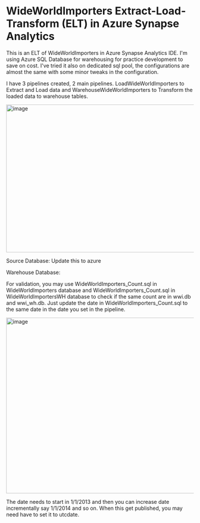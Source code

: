 # WideWorldImporters Extract-Load-Transform (ELT) in Azure Synapse Analytics

This is an ELT of WideWorldImporters in Azure Synapse Analytics IDE. I'm using Azure SQL Database for warehousing for practice development to save on cost.  I've tried it also on dedicated sql pool, the configurations are almost the same with some minor tweaks in the configuration.  

I have 3 pipelines created, 2 main pipelines.  LoadWideWorldImporters to Extract and Load data and WarehouseWideWorldImporters to Transform the loaded data to warehouse tables. 

<img width="1432" height="396" alt="image" src="https://github.com/user-attachments/assets/ed6fde9c-82af-4f78-8637-94c7edce6a8a" />

Source Database: Update this to azure

Warehouse Database: 

For validation, you may use WideWorldImporters_Count.sql in WideWorldImporters database and WideWorldImporters_Count.sql in WideWorldImportersWH database to check if the same count are in wwi.db and wwi_wh.db.  Just update the date in WideWorldImporters_Count.sql to the same date in the date you set in the pipeline.  

<img width="543" height="471" alt="image" src="https://github.com/user-attachments/assets/3508c69d-f8e7-49f2-9cf7-99b1bbaca12e" />

The date needs to start in 1/1/2013 and then you can increase date incrementally say 1/1/2014 and so on.  When this get published, you may need have to set it to utcdate.

